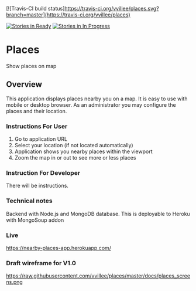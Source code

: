 [![Travis-CI build status]https://travis-ci.org/vvillee/places.svg?branch=master](https://travis-ci.org/vvillee/places)

[![Stories in Ready](https://badge.waffle.io/vvillee/places.png?label=ready&title=Ready)](https://waffle.io/vvillee/places)
[![Stories in In Progress](https://badge.waffle.io/vvillee/places.png?label=in%20progress&title=In%20Progress)](https://waffle.io/vvillee/places)

Places
======

Show places on map

Overview
--------

This application displays places nearby you on a map. It is easy to use with mobile or desktop browser. As an administrator you may configure the places and their location.

### Instructions For User

1. Go to application URL
2. Select your location (if not located automatically)
3. Application shows you nearby places within the viewport
4. Zoom the map in or out to see more or less places

### Instruction For Developer

There will be instructions.

### Technical notes

Backend with Node.js and MongoDB database. This is deployable to Heroku with MongoSoup addon

### Live

https://nearby-places-app.herokuapp.com/

### Draft wireframe for V1.0

https://raw.githubusercontent.com/vvillee/places/master/docs/places_screens.png
